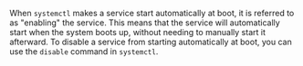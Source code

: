 When `systemctl` makes a service start automatically at boot, it is referred to as "enabling" the service. This means that the service will automatically start when the system boots up, without needing to manually start it afterward. To disable a service from starting automatically at boot, you can use the `disable` command in `systemctl`.

